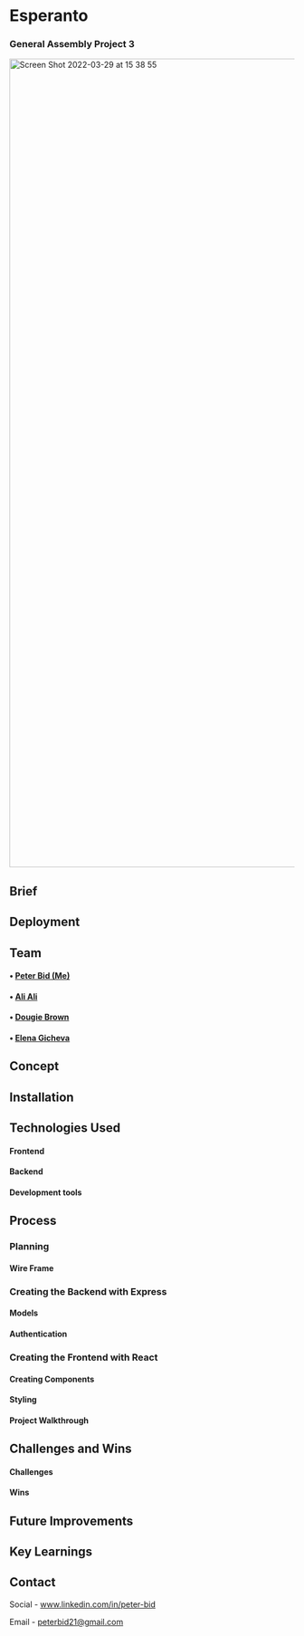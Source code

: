 # Esperanto

### General Assembly Project 3

<img width="1429" alt="Screen Shot 2022-03-29 at 15 38 55" src="https://user-images.githubusercontent.com/91087641/160637409-f62026c7-5ec4-4fe3-bfe0-f2f056ec430e.png">

## Brief 

## Deployment

## Team

#### • [Peter Bid (Me)](https://github.com/PeterBid) 

#### • [Ali Ali](https://github.com/alibeniaminali)

#### • [Dougie Brown](https://github.com/Dougie-b)

#### • [Elena Gicheva](https://github.com/ElenaGicheva)

## Concept

## Installation

## Technologies Used

#### Frontend

#### Backend

#### Development tools

## Process

### Planning

#### Wire Frame

### Creating the Backend with Express

#### Models

#### Authentication

### Creating the Frontend with React

#### Creating Components

#### Styling

#### Project Walkthrough

## Challenges and Wins

#### Challenges

#### Wins

## Future Improvements

## Key Learnings

## Contact

Social - www.linkedin.com/in/peter-bid

Email - peterbid21@gmail.com
